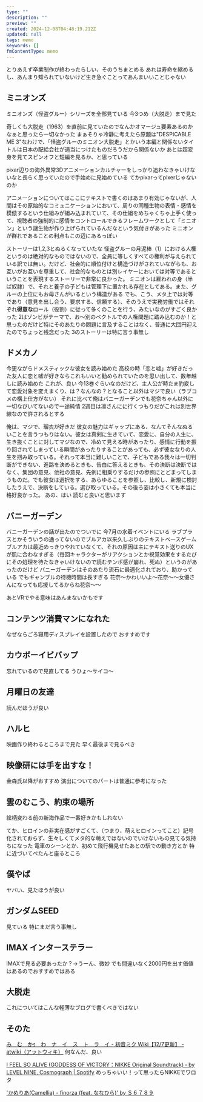```yaml
---
type: ""
description: ""
preview: ""
created: 2024-12-08T04:48:19.212Z
updated: null
tags: memo
keywords: []
fmContentType: memo
---
```

とりあえず卒業制作が終わったらしい、そのうちまとめる
あれは寿命を縮めるし、あんまり知られていないけど生き急ぐことってあんまいいことじゃない

## ミニオンズ
ミニオンズ（怪盗グルー）シリーズを全部見ている
今3つめ（大脱走）まで見た

奇しくも大脱走（1963）を直前に見ていたのでなんかオマージュ要素あるのかなぁと思ったら一切なかった
まぁそりゃ冷静に考えたら原題は"DESPICABLE ME 3"なわけで、「怪盗グルーのミニオン大脱走」とかいう本編と関係ないタイトルは日本の配給会社が適当につけたものだろうだから関係ないか
あとは超変身を見てスピンオフと短編を見るか、と思っている

pixar辺りの海外異常3Dアニメーションカルチャーをしっかり追わなきゃいけないなと長らく思っていたので手始めに見始めている
てかpixarってpixerじゃないのか

アニメーションについてはここにテキストで書くのはあまり有効じゃないが、人間はその原始的なコミュニケーションにおいて、周りの同種生物の表情・感情を模倣するという仕組みが組み込まれていて、その仕組をめちゃくちゃ上手く使って、視聴者の強制的に感情をコントロールできるフレームワークとして「ミニオン」という謎生物が作り上げられているんだなという気付きがあった
ミニオンが群れであることの利点もこの辺にあるっぽい

ストーリーは1,2,3とぬるくなっていたな
怪盗グルーの月泥棒（1）における人権というのは絶対的なものではないので、全員に等しくすべての権利が与えられている訳では無い。だけど、社会的に順位付けと構造づけがされていながらも、お互いがお互いを尊重して、社会的なものとは別レイヤーにおいては対等であるということを表現するストーリーで非常に良かった。
ミニオンは雇われの身（半ば奴隷）で、それと養子の子どもは管理下に置かれる存在としてある。また、グルーの上位にもお母さんがいるという構造がある
でも、こう、メタ上では対等であり（意見を出し合う、要求する、信頼する）、そのうえで実務労働ではそれぞれ**得意な**ロール（役割）に従って多くのことを行う、みたいなのがすごく良かった
2はゾンビがテーマで、お～別のベクトルでの人権問題に踏み込むのか！と思ったのだけど特にそのあたりの問題に言及することはなく、普通に大団円迎えたのでちょっと残念だった
3のストーリーは特に言う事無し


## ドメカノ
今更ながらドメスティックな彼女を読み始めた
高校の時「恋と嘘」が好きだった友人に恋と嘘が好きならこれもいいと勧められていたのを思い出して、数年越しに読み始めた
これが、良い
今13巻ぐらいなのだけど、主人公が時たま豹変して恋愛対象を変えまくり、は？なんなの？となること以外はマジで良い（ラブコメの構上仕方がない）
それに比べて俺はバニーガーデンでも花奈ちゃん以外に一切なびいてないので一途純情
2週目は凛さんにに行くつもりだがこれは別世界線なので許されるとする

俺は、マジで、瑠衣が好きだ
彼女の魅力はギャップにある、なんてそんなぬるいことを言うつもりはない。彼女は真剣に生きていて、恋愛に、自分の人生に、生き抜くことに対してマジなので、冷めて見える時があったり、感情に行動を振り回されてしまっている瞬間があったりすることがあっても、必ず彼女なりの人生を掴み取っている。それって本当に難しいことで、子どもである我々は一切判断ができない、進路を決めるときも、告白に答えるときも、その決断は決断ではなく、集団の意見、他社の意見、先例に相乗りするだけの参照にとどまってしまうものだ。でも彼女は選択をする、あらゆることを参照し、比較し、新規に検討したうえで、決断をしている。選び取っている。その後ろ姿は小さくても本当に格好良かった。
あの、はい
読むと良いと思います


## バニーガーデン
バニーガーデンの話が出たのでついでに
今7月の水着イベントにいる
ラブプラスとかそういうの通ってないのでブルアカ以来久しぶりのテキストベースゲーム
ブルアカは最近めっきりやれていなくて、それの原因は主にテキスト送りのUXが肌に合わなすぎる（毎回キャラクターがリアクションとか視覚効果をするたびにその処理を待たなきゃいけないので読むテンポ感が崩れ、死ぬ）というのがあったのだけど
バニーガーデンはそのあたり流石に最適化されており、助かっている
でもギャンブルの待機時間は長すぎる
花奈～かわいいよ～花奈～～女優さんになっても応援してるからね花奈～～

あとVRでやる意味はあんまないかもです

## コンテンツ消費マンになれた
なぜならごろ寝用ディスプレイを設置したので
おすすめです

## カウボーイビバップ
忘れているので見直してる
うひょ～サイコ～

## 月曜日の友達
読んだほうが良い

## ハルヒ
映画作り終わるところまで見た
早く最後まで見るべき

## 映像研には手を出すな！
金森氏以降がおすすめ
演出についてのパートは普通に参考になった

## 雲のむこう、約束の場所
絵柄変わる前の新海作品で一番好きかもしれない

てか、ヒロインの非実在感がすごくて、（つまり、萌えヒロインってこと）記号化されておらず、生々しくてメタ的な萌えではないのでいけないもの見てる気持ちになった
電車のシーンとか、初めて飛行機見せたあとの駅での動き方とか
特に近づいてぺたんと座るところ


## 僕やば
ヤバい、見たほうが良い

## ガンダムSEED
見ている
特にまだ言う事無し

## IMAX インターステラー
IMAXで見る必要あったか？→うーん、微妙
でも間違いなく2000円を出す価値はあるのでおすすめではある

## 大脱走
これについてはこんな軽薄なブログで書くべきではない

## そのた
[み　む　かｩ　わ　ナ　イ　ス　ト　ラ　イ - 初音ミク Wiki【12/7更新】 - atwiki（アットウィキ）](https://w.atwiki.jp/hmiku/pages/64542.html)
何なんだ、良い

[I FEEL SO ALIVE (GODDESS OF VICTORY：NIKKE Original Soundtrack) ‑ by LEVEL NINE, Cosmograph | Spotify](https://open.spotify.com/intl-ja/track/16cbDxHiinmCwCdMdmLwQL?si=ec98de09f84e417d)
めっちゃいい！って思ったらNIKKEでワロタ

['かめりあ(Camellia) - finorza (feat. ななひら)' by Ｓ６７８９](https://soundcloud.com/ei93ei93ei93/finorza)
